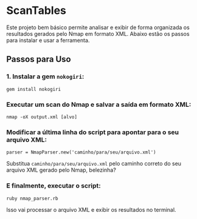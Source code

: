 # ScanTables

Este projeto bem básico permite analisar e exibir de forma organizada os resultados gerados pelo Nmap em formato XML. Abaixo estão os passos para instalar e usar a ferramenta.

## Passos para Uso

### 1. Instalar a gem `nokogiri`:

``` gem install nokogiri ```

### Executar um scan do Nmap e salvar a saída em formato XML:
``` nmap -oX output.xml [alvo] ``` 

### Modificar a última linha do script para apontar para o seu arquivo XML: 

``` parser = NmapParser.new('caminho/para/seu/arquivo.xml') ```

Substitua ```caminho/para/seu/arquivo.xml``` pelo caminho correto do seu arquivo XML gerado pelo Nmap, belezinha? 

### E finalmente, executar o script:

``` ruby nmap_parser.rb ```

Isso vai processar o arquivo XML e exibir os resultados no terminal. 
